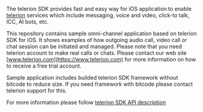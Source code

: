 The telerion SDK provides fast and easy way for iOS application to enable
[telerion](https://www.telerion.com) services which include messaging, voice and video,
click-to talk, ICC, AI bots, etc.

This repository contains sample omni-channel application based on telerion SDK for iOS. 
It shows examples of how outgoing audio call, video call or chat session can be initiated
and managed. Please note that you need telerion account to make real calls or chats. Please contact
our web site [www.telerion.com](https://www.telerion.com) for more information on how to receive
 a free trial account.

Sample application includes builded telerion SDK framework without bitcode to reduce size.
If you need framework with bitcode please contact telerion support for this.

For more information please follow
[telerion SDK API description](https://telerion.github.io/ios-quickstart/0.8/index.html)